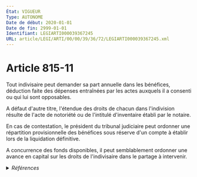 ```yaml
---
État: VIGUEUR
Type: AUTONOME
Date de début: 2020-01-01
Date de fin: 2999-01-01
Identifiant: LEGIARTI000039367245
URL: article/LEGI/ARTI/00/00/39/36/72/LEGIARTI000039367245.xml
---
```


<h1>Article 815-11</h1>

Tout indivisaire peut demander sa part annuelle dans les bénéfices, déduction
faite des dépenses entraînées par les actes auxquels il a consenti ou qui lui
sont opposables.<br />

A défaut d'autre titre, l'étendue des droits de chacun dans l'indivision résulte
de l'acte de notoriété ou de l'intitulé d'inventaire établi par le notaire.<br />

En cas de contestation, le président du tribunal judiciaire peut ordonner une
répartition provisionnelle des bénéfices sous réserve d'un compte à établir lors
de la liquidation définitive.<br />

A concurrence des fonds disponibles, il peut semblablement ordonner une avance
en capital sur les droits de l'indivisaire dans le partage à intervenir.


<details>
  <summary><em>Références</em></summary>

  <h2>Articles faisant référence à l'article</h2>
  
  <ul>
    <li>
      <a href="https://legal.tricoteuses.fr//redirection/LEGIARTI000039110945?vers=git&vers=legifrance">Ordonnance n° 2019-964 du 18 septembre 2019 prise en application de la loi n° 2019-222 du 23 mars 2019 de programmation 2018-2022 et de réforme pour la justice - article 35 PARTIELLEMENT_MODIF VIGUEUR_DIFF, en vigueur depuis le 2020-01-01</a> MODIFICATION cible
    </li>
  </ul>
  
  <h2>Références faites par l'article</h2>
  
  <ul>
    <li>
      2019-09-18 MODIFICATION source <a href="https://legal.tricoteuses.fr//redirection/LEGIARTI000039110945?vers=git&vers=legifrance">Ordonnance n° 2019-964 du 18 septembre 2019 prise en application de la loi n° 2019-222 du 23 mars 2019 de programmation 2018-2022 et de réforme pour la justice - article 35 PARTIELLEMENT_MODIF VIGUEUR_DIFF, en vigueur depuis le 2020-01-01</a>
    </li>
    <li>
      2999-01-01 CITATION cible <a href="https://legal.tricoteuses.fr//redirection/LEGIARTI000039725909?vers=git&vers=legifrance">Code de procédure civile - article 1380 AUTONOME VIGUEUR, en vigueur depuis le 2020-01-01</a>
    </li>
  </ul>
</details>
